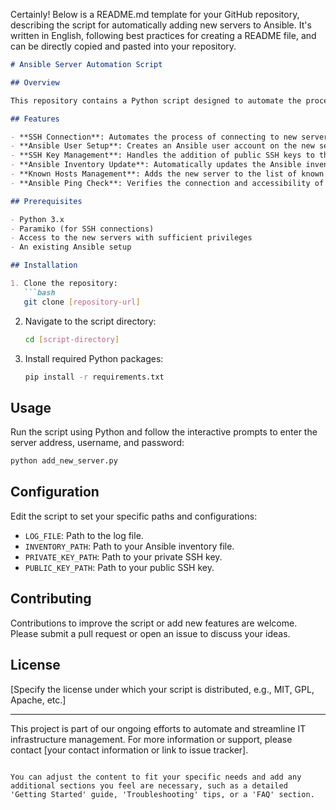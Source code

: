 Certainly! Below is a README.md template for your GitHub repository, describing the script for automatically adding new servers to Ansible. It's written in English, following best practices for creating a README file, and can be directly copied and pasted into your repository.

```markdown
# Ansible Server Automation Script

## Overview

This repository contains a Python script designed to automate the process of adding new servers to an Ansible inventory. The script streamlines the setup and integration of servers, making it easy to manage and deploy configurations in a scalable manner.

## Features

- **SSH Connection**: Automates the process of connecting to new servers using SSH.
- **Ansible User Setup**: Creates an Ansible user account on the new server and adds it to the sudoers file.
- **SSH Key Management**: Handles the addition of public SSH keys to the new server for secure, passwordless authentication.
- **Ansible Inventory Update**: Automatically updates the Ansible inventory with the new server's details.
- **Known Hosts Management**: Adds the new server to the list of known hosts, aiding in preventing man-in-the-middle attacks.
- **Ansible Ping Check**: Verifies the connection and accessibility of the new server via Ansible's ping module.

## Prerequisites

- Python 3.x
- Paramiko (for SSH connections)
- Access to the new servers with sufficient privileges
- An existing Ansible setup

## Installation

1. Clone the repository:
   ```bash
   git clone [repository-url]
   ```
2. Navigate to the script directory:
   ```bash
   cd [script-directory]
   ```
3. Install required Python packages:
   ```bash
   pip install -r requirements.txt
   ```

## Usage

Run the script using Python and follow the interactive prompts to enter the server address, username, and password:

```bash
python add_new_server.py
```

## Configuration

Edit the script to set your specific paths and configurations:

- `LOG_FILE`: Path to the log file.
- `INVENTORY_PATH`: Path to your Ansible inventory file.
- `PRIVATE_KEY_PATH`: Path to your private SSH key.
- `PUBLIC_KEY_PATH`: Path to your public SSH key.

## Contributing

Contributions to improve the script or add new features are welcome. Please submit a pull request or open an issue to discuss your ideas.

## License

[Specify the license under which your script is distributed, e.g., MIT, GPL, Apache, etc.]

---

This project is part of our ongoing efforts to automate and streamline IT infrastructure management. For more information or support, please contact [your contact information or link to issue tracker].

```

You can adjust the content to fit your specific needs and add any additional sections you feel are necessary, such as a detailed 'Getting Started' guide, 'Troubleshooting' tips, or a 'FAQ' section.
